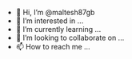 - 👋 Hi, I’m @maltesh87gb
- 👀 I’m interested in ...
- 🌱 I’m currently learning ...
- 💞️ I’m looking to collaborate on ...
- 📫 How to reach me ...

<!---
maltesh87gb/maltesh87gb is a ✨ special ✨ repository because its `README.md` (this file) appears on your GitHub profile.
You can click the Preview link to take a look at your changes.
--->

